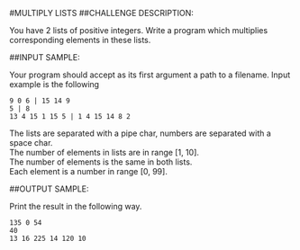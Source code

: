 #MULTIPLY LISTS
##CHALLENGE DESCRIPTION:

You have 2 lists of positive integers. Write a program which multiplies corresponding elements in these lists.

##INPUT SAMPLE:

Your program should accept as its first argument a path to a filename. Input example is the following

    9 0 6 | 15 14 9
    5 | 8
    13 4 15 1 15 5 | 1 4 15 14 8 2

The lists are separated with a pipe char, numbers are separated with a space char.   
The number of elements in lists are in range [1, 10].   
The number of elements is the same in both lists.   
Each element is a number in range [0, 99].  

##OUTPUT SAMPLE:

Print the result in the following way.

    135 0 54
    40
    13 16 225 14 120 10
